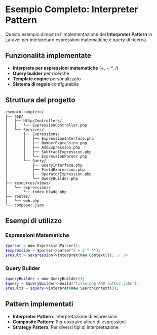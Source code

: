 # Esempio Completo: Interpreter Pattern

Questo esempio dimostra l'implementazione del **Interpreter Pattern** in Laravel per interpretare espressioni matematiche e query di ricerca.

## Funzionalità implementate

- **Interprete per espressioni matematiche** (+, -, *, /)
- **Query builder** per ricerche
- **Template engine** personalizzato
- **Sistema di regole** configurabile

## Struttura del progetto

```
esempio-completo/
├── app/
│   ├── Http/Controllers/
│   │   └── ExpressionController.php
│   └── Services/
│       ├── Expressions/
│       │   ├── ExpressionInterface.php
│       │   ├── NumberExpression.php
│       │   ├── AddExpression.php
│       │   ├── SubtractExpression.php
│       │   └── ExpressionParser.php
│       └── Query/
│           ├── QueryInterface.php
│           ├── FieldExpression.php
│           ├── OperatorExpression.php
│           └── QueryBuilder.php
├── resources/views/
│   └── expressions/
│       └── index.blade.php
├── routes/
│   └── web.php
└── composer.json
```

## Esempi di utilizzo

### Espressioni Matematiche
```php
$parser = new ExpressionParser();
$expression = $parser->parse("2 + 3 * 4");
$result = $expression->interpret(new Context()); // 14
```

### Query Builder
```php
$queryBuilder = new QueryBuilder();
$query = $queryBuilder->build("title:php AND author:john");
$results = $query->interpret(new SearchContext());
```

## Pattern implementati

- **Interpreter Pattern**: Interpretazione di espressioni
- **Composite Pattern**: Per costruire alberi di espressioni
- **Strategy Pattern**: Per diversi tipi di interpretazione

